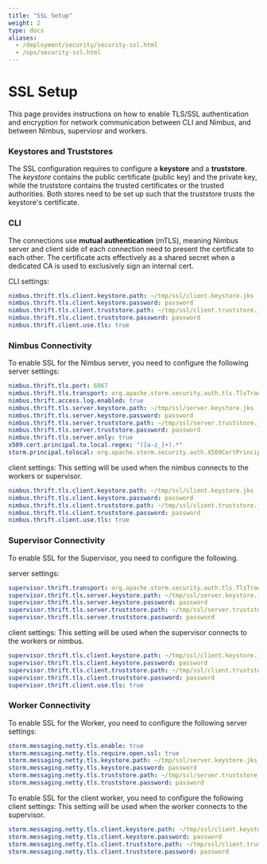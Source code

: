 ```yaml
---
title: "SSL Setup"
weight: 2
type: docs
aliases:
  - /deployment/security/security-ssl.html
  - /ops/security-ssl.html
---
```

# SSL Setup

This page provides instructions on how to enable TLS/SSL authentication and encryption for network communication between CLI and Nimbus, and between Nimbus, superviosr and workers.

### Keystores and Truststores

The SSL configuration requires to configure a **keystore** and a **truststore**. The *keystore* contains the public certificate
(public key) and the private key, while the truststore contains the trusted certificates or the trusted authorities. Both stores
need to be set up such that the truststore trusts the keystore's certificate.


### CLI 

The connections use **mutual authentication** (mTLS), meaning Nimbus server and client side of each connection need to present the certificate to each other. The certificate acts effectively as a shared
secret when a dedicated CA is used to exclusively sign an internal cert.

CLI settings:
```yaml
nimbus.thrift.tls.client.keystore.path: ~/tmp/ssl/client.keystore.jks
nimbus.thrift.tls.client.keystore.password: password
nimbus.thrift.tls.client.truststore.path: ~/tmp/ssl/client.truststore.jks
nimbus.thrift.tls.client.truststore.password: password
nimbus.thrift.client.use.tls: true
```
### Nimbus Connectivity
To enable SSL for the Nimbus server, you need to configure the following
server settings:
```yaml
nimbus.thrift.tls.port: 6067
nimbus.thrift.tls.transport: org.apache.storm.security.auth.tls.TlsTransportPlugin
nimbus.thrift.access.log.enabled: true
nimbus.thrift.tls.server.keystore.path: ~/tmp/ssl/server.keystore.jks
nimbus.thrift.tls.server.keystore.password: password
nimbus.thrift.tls.server.truststore.path: ~/tmp/ssl/server.truststore.jks
nimbus.thrift.tls.server.truststore.password: password
nimbus.thrift.tls.server.only: true
x509.cert.principal.to.local.regex: "([a-z_]+).*"
storm.principal.tolocal: org.apache.storm.security.auth.X509CertPrincipalToLocal
```

client settings: This setting will be used when the nimbus connects to the workers or supervisor.
```yaml
nimbus.thrift.tls.client.keystore.path: ~/tmp/ssl/client.keystore.jks
nimbus.thrift.tls.client.keystore.password: password
nimbus.thrift.tls.client.truststore.path: ~/tmp/ssl/client.truststore.jks
nimbus.thrift.tls.client.truststore.password: password
nimbus.thrift.client.use.tls: true
```

### Supervisor Connectivity
To enable SSL for the Supervisor, you need to configure the following. 

server settings:
```yaml
supervisor.thrift.transport: org.apache.storm.security.auth.tls.TlsTransportPlugin
supervisor.thrift.tls.server.keystore.path: ~/tmp/ssl/server.keystore.jks
supervisor.thrift.tls.server.keystore.password: password
supervisor.thrift.tls.server.truststore.path: ~/tmp/ssl/server.truststore.jks
supervisor.thrift.tls.server.truststore.password: password
```
client settings: This setting will be used when the supervisor connects to the workers or nimbus.
```yaml
supervisor.thrift.tls.client.keystore.path: ~/tmp/ssl/client.keystore.jks
supervisor.thrift.tls.client.keystore.password: password
supervisor.thrift.tls.client.truststore.path: ~/tmp/ssl/client.truststore.jks
supervisor.thrift.tls.client.truststore.password: password
supervisor.thrift.client.use.tls: true
```

### Worker Connectivity
To enable SSL for the Worker, you need to configure the following
server settings:
```yaml
storm.messaging.netty.tls.enable: true
storm.messaging.netty.tls.require.open.ssl: true
storm.messaging.netty.tls.keystore.path: ~/tmp/ssl/server.keystore.jks
storm.messaging.netty.tls.keystore.password: password
storm.messaging.netty.tls.truststore.path: ~/tmp/ssl/server.truststore.jks
storm.messaging.netty.tls.truststore.password: password
```
To enable SSL for the client worker, you need to configure the following
client settings: This setting will be used when the worker connects to the supervisor.

```yaml
storm.messaging.netty.tls.client.keystore.path: ~/tmp/ssl/client.keystore.jks
storm.messaging.netty.tls.client.keystore.password: password
storm.messaging.netty.tls.client.truststore.path: ~/tmp/ssl/client.truststore.jks
storm.messaging.netty.tls.client.truststore.password: password
```